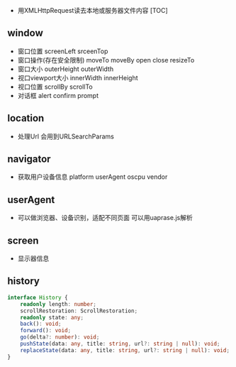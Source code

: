 - 用XMLHttpRequest读去本地或服务器文件内容
  [TOC]
## window
- 窗口位置 screenLeft  srceenTop
- 窗口操作(存在安全限制) moveTo moveBy open close resizeTo
- 窗口大小 outerHeight outerWidth
- 视口viewport大小  innerWidth innerHeight
- 视口位置 scrollBy scrollTo
- 对话框 alert confirm prompt

## location
- 处理Url  会用到URLSearchParams

## navigator
- 获取用户设备信息 platform userAgent oscpu vendor

## userAgent
- 可以做浏览器、设备识别，适配不同页面 可以用uaprase.js解析

## screen
- 显示器信息

## history
```typescript
interface History {
    readonly length: number;
    scrollRestoration: ScrollRestoration;
    readonly state: any;
    back(): void;
    forward(): void;
    go(delta?: number): void;
    pushState(data: any, title: string, url?: string | null): void;
    replaceState(data: any, title: string, url?: string | null): void;
}
```

  


